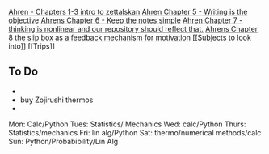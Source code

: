 [Ahren - Chapters 1-3 intro to zettalskan](Ahren%20-%20Chapters%201-3%20intro%20to%20zettalskan.md)
[Ahren Chapter 5 - Writing is the objective](Ahren%20Chapter%205%20-%20Writing%20is%20the%20objective.md)
[Ahrens Chapter 6 - Keep the notes simple](Ahrens%20Chapter%206%20-%20Keep%20the%20notes%20simple.md)
[Ahren Chapter 7 - thinking is nonlinear and our repository should reflect that.](Ahren%20Chapter%207%20-%20thinking%20is%20nonlinear%20and%20our%20repository%20should%20reflect%20that..md)
[Ahrens Chapter 8 the slip box as a feedback mechanism for motivation](Ahrens%20Chapter%208%20the%20slip%20box%20as%20a%20feedback%20mechanism%20for%20motivation.md)
[[Subjects to look into]]
[[Trips]]


## To Do
- 
- buy Zojirushi thermos
- 

Mon: Calc/Python
Tues: Statistics/ Mechanics
Wed: calc/Python
Thurs: Statistics/mechanics
Fri: lin alg/Python
Sat: thermo/numerical methods/calc
Sun: Python/Probabibility/Lin Alg